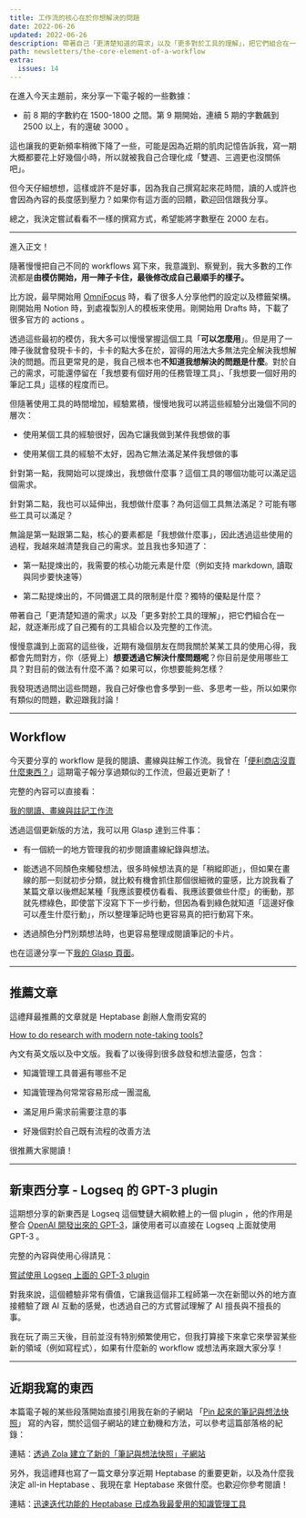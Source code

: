 ```yaml
---
title: 工作流的核心在於你想解決的問題
date: 2022-06-26
updated: 2022-06-26
description: 帶著自己「更清楚知道的需求」以及「更多對於工具的理解」，把它們組合在一起，就逐漸形成了自己獨有的工具組合以及完整的工作流。
path: newsletters/the-core-element-of-a-workflow
extra:
  issues: 14
---
```


在進入今天主題前，來分享一下電子報的一些數據：

* 前 8 期的字數約在 1500-1800 之間。第 9 期開始，連續 5 期的字數飆到 2500 以上，有的還破 3000 。

這也讓我的更新頻率稍微下降了一些，可能是因為近期的肌肉記憶告訴我，寫一期大概都要花上好幾個小時，所以就被我自己合理化成「雙週、三週更也沒關係吧」。

但今天仔細想想，這樣或許不是好事，因為我自己撰寫起來花時間，讀的人或許也會因為內容的長度感到壓力？如果你有這方面的回饋，歡迎回信跟我分享。

總之，我決定嘗試看看不一樣的撰寫方式，希望能將字數壓在 2000 左右。

<!-- more -->
---

進入正文！

隨著慢慢把自己不同的 workflows 寫下來，我意識到、察覺到，我大多數的工作流都是**由模仿開始，用一陣子卡住，最後修改成自己最順手的樣子。**

比方說，最早開始用 [OmniFocus](https://www.omnigroup.com/omnifocus/) 時，看了很多人分享他們的設定以及標籤架構。剛開始用 Notion 時，到處複製別人的模板來使用。剛開始用 Drafts 時，下載了很多官方的 actions 。

透過這些最初的模仿，我大多可以慢慢掌握這個工具「**可以怎麼用**」。但是用了一陣子後就會發現卡卡的，卡卡的點大多在於，習得的用法大多無法完全解決我想解決的問題。而且更常見的是，我自己根本也**不知道我想解決的問題是什麼**。對於自己的需求，可能還停留在「我想要有個好用的任務管理工具」、「我想要一個好用的筆記工具」這樣的程度而已。

但隨著使用工具的時間增加，經驗累積，慢慢地我可以將這些經驗分出幾個不同的層次：

* 使用某個工具的經驗很好，因為它讓我做到某件我想做的事

* 使用某個工具的經驗不太好，因為它無法滿足某件我想做的事

針對第一點，我開始可以提煉出，我想做什麼事？這個工具的哪個功能可以滿足這個需求。

針對第二點，我也可以延伸出，我想做什麼事？為何這個工具無法滿足？可能有哪些工具可以滿足？

無論是第一點跟第二點，核心的要素都是「我想做什麼事」，因此透過這些使用的過程，我越來越清楚我自己的需求。並且我也多知道了：

* 第一點提煉出的，我需要的核心功能元素是什麼（例如支持 markdown, 讀取與同步要快速等）

* 第二點提煉出的，不同備選工具的限制是什麼？獨特的優點是什麼？

帶著自己「更清楚知道的需求」以及「更多對於工具的理解」，把它們組合在一起，就逐漸形成了自己獨有的工具組合以及完整的工作流。

慢慢意識到上面寫的這些後，近期有幾個朋友在問我關於某某工具的使用心得，我都會先問對方，你（感覺上）**想要透過它解決什麼問題呢**？你目前是使用哪些工具？對目前的做法有什麼不滿？如果可以，你想要能夠怎樣？

我發現透過問出這些問題，我自己好像也會多學到一些、多思考一些，所以如果你有類似的問題，歡迎跟我討論！

---

## Workflow

今天要分享的 workflow 是我的閱讀、畫線與註解工作流。我曾在「[便利商店沒賣什麼東西？](/newsletters/ignorance-management)」這期電子報分享過類似的工作流，但最近更新了！

完整的內容可以直接看：

[我的閱讀、畫線與註記工作流](/blog/workflows/my-highlighting-and-annotating-workflow/)

透過這個更新版的方法，我可以用 Glasp 達到三件事：

* 有一個統一的地方管理我的初步閱讀畫線紀錄與想法。

* 能透過不同顏色來觸發想法，很多時候想法真的是「稍縱即逝」，但如果在畫線的那一刻就初步分類，就比較有機會抓住那個很細微的靈感，比方說我看了某篇文章以後燃起某種「我應該要模仿看看、我應該要做些什麼」的衝動，那就先標綠色，即使當下沒寫下下一步行動，但因為看到綠色就知道「這邊好像可以產生什麼行動」，所以整理筆記時也更容易真的把行動寫下來。

* 透過顏色分門別類想法時，也更容易整理成閱讀筆記的卡片。

也在這邊分享一下[我的 Glasp 頁面](https://glasp.co/#/pinchlime)。

---

## 推薦文章

這禮拜最推薦的文章就是 Heptabase 創辦人詹雨安寫的 

[How to do research with modern note-taking tools?](https://medium.com/heptabase/how-to-do-research-with-modern-note-taking-tools-4be8e0414653) 

內文有英文版以及中文版。我看了以後得到很多啟發和想法靈感，包含：

* 知識管理工具普遍有哪些不足

* 知識管理為何常常容易形成一團混亂

* 滿足用戶需求前需要注意的事

* 好幾個對於自己既有流程的改善方法

很推薦大家閱讀！

---

## 新東西分享 - Logseq 的 GPT-3 plugin

這期想分享的新東西是 Logseq 這個雙鏈大綱軟體上的一個 plugin ，他的作用是整合 [OpenAI 開發出來的 GPT-3](https://openai.com/api/)，讓使用者可以直接在 Logseq 上面就使用 GPT-3 。

完整的內容與使用心得請見： 

[嘗試使用 Logseq 上面的 GPT-3 plugin](/snapshots/what-i-tried-today/tried-to-use-logseq-plugin-gpt3-openai/)

對我來說，這個體驗非常有價值，它讓我這個非工程師第一次在新聞以外的地方直接體驗了跟 AI 互動的感覺，也透過自己的方式嘗試理解了 AI 擅長與不擅長的事。

我在玩了兩三天後，目前並沒有特別頻繁使用它，但我打算接下來拿它來學習某些新的領域（例如寫程式），如果有什麼新的 workflow 或想法再來跟大家分享！

---

## 近期我寫的東西

本篇電子報的某些段落開始直接引用我在新的子網站 「[Pin 起來的筆記與想法快照](https://notes.pinchlime.com)」 寫的內容，關於這個子網站的建立動機和方法，可以參考這篇部落格的紀錄：

連結：[透過 Zola 建立了新的「筆記與想法快照」子網站](https://pinchlime.com/blog/built-pinchlime-notes/) 

另外，我這禮拜也寫了一篇文章分享近期 Heptabase 的重要更新，以及為什麼我決定 all-in Heptabase 、我現在拿 Heptabase 來做什麼。也歡迎你參考閱讀！

連結：[迅速迭代功能的 Heptabase 已成為我最愛用的知識管理工具](https://pinchlime.com/blog/heptabase-has-already-become-my-favorite-pkm-tool/)